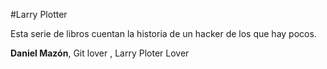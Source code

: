 #Larry Plotter

Esta serie de libros cuentan la historia de un hacker de los que hay pocos.


**Daniel Mazón**, Git lover , Larry Ploter Lover

